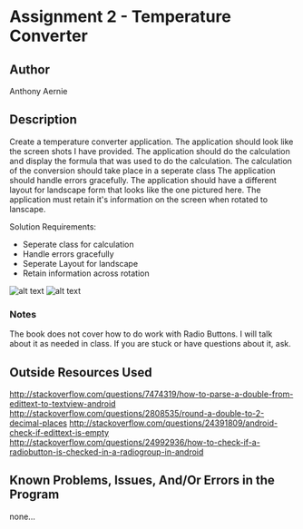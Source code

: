 # Assignment 2 - Temperature Converter

## Author

Anthony Aernie

## Description

Create a temperature converter application.
The application should look like the screen shots I have provided.
The application should do the calculation and display the formula that was used to do the calculation.
The calculation of the conversion should take place in a seperate class
The application should handle errors gracefully.
The application should have a different layout for landscape form that looks like the one pictured here.
The application must retain it's information on the screen when rotated to lanscape.

Solution Requirements:

* Seperate class for calculation
* Handle errors gracefully
* Seperate Layout for landscape
* Retain information across rotation

![alt text](http://barnesbrothers.homeserver.com/cis298/assignmentImages/assignment2a.jpg "Application Portrait Layout")
![alt text](http://barnesbrothers.homeserver.com/cis298/assignmentImages/assignment2b.jpg "Application Landscape Layout")
### Notes

The book does not cover how to do work with Radio Buttons. I will talk about it as needed in class. If you are stuck or have questions about it, ask.

## Outside Resources Used
http://stackoverflow.com/questions/7474319/how-to-parse-a-double-from-edittext-to-textview-android
http://stackoverflow.com/questions/2808535/round-a-double-to-2-decimal-places
http://stackoverflow.com/questions/24391809/android-check-if-edittext-is-empty
http://stackoverflow.com/questions/24992936/how-to-check-if-a-radiobutton-is-checked-in-a-radiogroup-in-android

## Known Problems, Issues, And/Or Errors in the Program

none...
